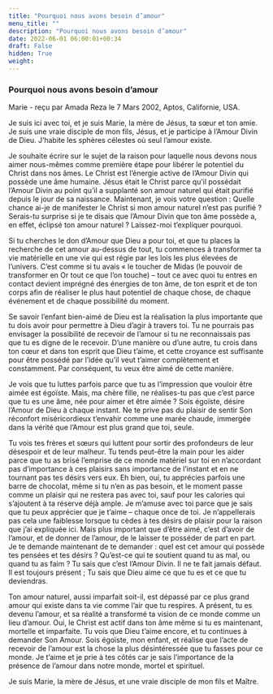 ```yaml
---
title: "Pourquoi nous avons besoin d’amour"
menu_title: ""
description: "Pourquoi nous avons besoin d’amour"
date: 2022-06-01 06:00:01+00:34
draft: False
hidden: True
weight:
---
```

### Pourquoi nous avons besoin d’amour

Marie - reçu par Amada Reza le 7 Mars 2002, Aptos, Californie, USA.

Je suis ici avec toi, et je suis Marie, la mère de Jésus, ta sœur et ton amie. Je suis une vraie disciple de mon fils, Jésus, et je participe à l’Amour Divin de Dieu. J’habite les sphères célestes où seul l’amour existe.

Je souhaite écrire sur le sujet de la raison pour laquelle nous devons nous aimer nous-mêmes comme première étape pour libérer le potentiel du Christ dans nos âmes. Le Christ est l’énergie active de l’Amour Divin qui possède une âme humaine. Jésus était le Christ parce qu’il possédait l’Amour Divin au point qu’il a supplanté son amour naturel qui était purifié depuis le jour de sa naissance. Maintenant, je vois votre question : Quelle chance ai-je de manifester le Christ si mon amour naturel n’est pas purifié ? Serais-tu surprise si je te disais que l’Amour Divin que ton âme possède a, en effet, éclipsé ton amour naturel ? Laissez-moi t’expliquer pourquoi.

Si tu cherches le don d’Amour que Dieu a pour toi, et que tu places la recherche de cet amour au-dessus de tout, tu commences à transformer ta vie matérielle en une vie qui est régie par les lois les plus élevées de l’univers. C’est comme si tu avais « le toucher de Midas (le pouvoir de transformer en Or tout ce que l’on touche) – tout ce avec quoi tu entres en contact devient imprégné des énergies de ton âme, de ton esprit et de ton corps afin de réaliser le plus haut potentiel de chaque chose, de chaque événement et de chaque possibilité du moment.

Se savoir l’enfant bien-aimé de Dieu est la réalisation la plus importante que tu dois avoir pour permettre à Dieu d’agir à travers toi. Tu ne pourrais pas envisager la possibilité de recevoir de l’amour si tu ne reconnaissais pas que tu es digne de le recevoir. D’une manière ou d’une autre, tu crois dans ton cœur et dans ton esprit que Dieu t’aime, et cette croyance est suffisante pour être possédé par l’idée qu’il veut t’aimer complètement et constamment. Par conséquent, tu veux être aimé de cette manière.

Je vois que tu luttes parfois parce que tu as l’impression que vouloir être aimée est égoïste. Mais, ma chère fille, ne réalises-tu pas que c’est parce que tu es une âme, née pour aimer et être aimée ? Sois égoïste, désire l’Amour de Dieu à chaque instant. Ne te prive pas du plaisir de sentir Son réconfort miséricordieux t’envahir comme une marée chaude, immergée dans la vérité que l’Amour est plus grand que toi, seule.

Tu vois tes frères et sœurs qui luttent pour sortir des profondeurs de leur désespoir et de leur malheur. Tu tends peut-être la main pour les aider parce que tu as brisé l’emprise de ce monde matériel sur toi en n’accordant pas d’importance à ces plaisirs sans importance de l’instant et en ne tournant pas tes désirs vers eux. Eh bien, oui, tu apprécies parfois une barre de chocolat, même si tu n’en as pas besoin, et le moment passe comme un plaisir qui ne restera pas avec toi, sauf pour les calories qui s’ajoutent à ta réserve déjà ample. Je m’amuse avec toi parce que je sais que tu peux apprécier que je t’aime – chaque once de toi. Je n’appellerais pas cela une faiblesse lorsque tu cèdes à tes désirs de plaisir pour la raison que j’ai expliquée ici. Mais plus important que d’être aimé, c’est d’avoir de l’amour, et de donner de l’amour, de le laisser te posséder de part en part. Je te demande maintenant de te demander : quel est cet amour qui possède tes pensées et tes désirs ? Qu’est-ce qui te soutient quand tu as mal, ou quand tu as faim ? Tu sais que c’est l’Amour Divin. Il ne te fait jamais défaut. Il est toujours présent ; Tu sais que Dieu aime ce que tu es et ce que tu deviendras.

Ton amour naturel, aussi imparfait soit-il, est dépassé par ce plus grand amour qui existe dans ta vie comme l’air que tu respires. A présent, tu es devenu l’amour, et sa réalité a transformé ta vision de ce monde comme un lieu d’amour. Oui, le Christ est actif dans ton âme même si tu es maintenant, mortelle et imparfaite. Tu vois que Dieu t’aime encore, et tu continues à demander Son Amour. Sois égoïste, mon enfant, et réalise que l’acte de recevoir de l’amour est la chose la plus désintéressée que tu fasses pour ce monde. Je t’aime et je prie à tes côtés car je sais l’importance de la présence de l’amour dans notre monde, mortel et spirituel.

Je suis Marie, la mère de Jésus, et une vraie disciple de mon fils et Maître.